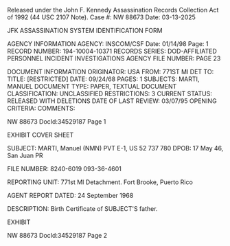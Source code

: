 Released under the John F. Kennedy
Assassination Records Collection Act of
1992 (44 USC 2107 Note). Case #: NW 88673
Date: 03-13-2025

JFK ASSASSINATION SYSTEM
IDENTIFICATION FORM

AGENCY INFORMATION
AGENCY: INSCOM/CSF
Date: 01/14/98
Page: 1
RECORD NUMBER: 194-10004-10371
RECORDS SERIES: DOD-AFFILIATED PERSONNEL INCIDENT INVESTIGATIONS
AGENCY FILE NUMBER: PAGE 23

DOCUMENT INFORMATION
ORIGINATOR: USA
FROM: 771ST MI DET
TO:
TITLE: [RESTRICTED]
DATE: 09/24/68
PAGES: 1
SUBJECTS: MARTI, MANUEL
DOCUMENT TYPE: PAPER, TEXTUAL DOCUMENT
CLASSIFICATION: UNCLASSIFIED
RESTRICTIONS: 3
CURRENT STATUS: RELEASED WITH DELETIONS
DATE OF LAST REVIEW: 03/07/95
OPENING CRITERIA:
COMMENTS:

NW 88673 DocId:34529187 Page 1

EXHIBIT COVER SHEET

SUBJECT: MARTI, Manuel (NMN)
PVT E-1, US 52 737 780
DPOB: 17 May 46, San Juan PR

FILE NUMBER: 8240-6019
093-36-4601

REPORTING UNIT: 771st MI Detachment.
Fort Brooke, Puerto Rico

AGENT REPORT DATED: 24 September 1968

DESCRIPTION: Birth Certificate of SUBJECT'S father.

EXHIBIT

NW 88673 DocId:34529187 Page 2
